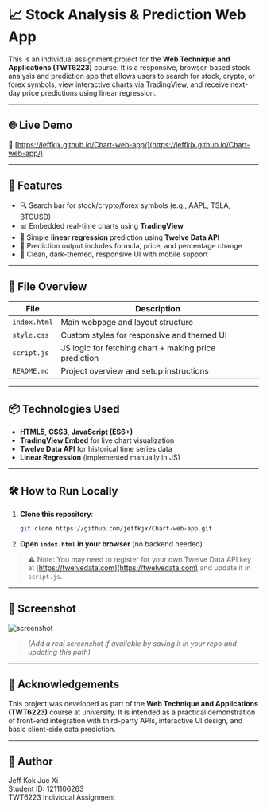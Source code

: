# 📈 Stock Analysis & Prediction Web App

This is an individual assignment project for the **Web Technique and Applications (TWT6223)** course. It is a responsive, browser-based stock analysis and prediction app that allows users to search for stock, crypto, or forex symbols, view interactive charts via TradingView, and receive next-day price predictions using linear regression.

---

## 🌐 Live Demo

🔗 [https://jeffkjx.github.io/Chart-web-app/](https://jeffkjx.github.io/Chart-web-app/)

---

## 🧠 Features

- 🔍 Search bar for stock/crypto/forex symbols (e.g., AAPL, TSLA, BTCUSD)
- 📊 Embedded real-time charts using **TradingView**
- 🤖 Simple **linear regression** prediction using **Twelve Data API**
- 🎯 Prediction output includes formula, price, and percentage change
- 🎨 Clean, dark-themed, responsive UI with mobile support

---

## 📁 File Overview

| File         | Description                                           |
| ------------ | ----------------------------------------------------- |
| `index.html` | Main webpage and layout structure                     |
| `style.css`  | Custom styles for responsive and themed UI            |
| `script.js`  | JS logic for fetching chart + making price prediction |
| `README.md`  | Project overview and setup instructions               |

---

## 📦 Technologies Used

- **HTML5**, **CSS3**, **JavaScript (ES6+)**
- **TradingView Embed** for live chart visualization
- **Twelve Data API** for historical time series data
- **Linear Regression** (implemented manually in JS)

---

## 🛠️ How to Run Locally

1. **Clone this repository**:

   ```bash
   git clone https://github.com/jeffkjx/Chart-web-app.git
   ```

2. **Open `index.html` in your browser** (no backend needed)

> ⚠️ Note: You may need to register for your own Twelve Data API key at [https://twelvedata.com](https://twelvedata.com) and update it in `script.js`.

---

## 📸 Screenshot

![screenshot](https://jeffkjx.github.io/Chart-web-app/screenshot.png)

> _(Add a real screenshot if available by saving it in your repo and updating this path)_

---

## 📄 Acknowledgements

This project was developed as part of the **Web Technique and Applications (TWT6223)** course at university. It is intended as a practical demonstration of front-end integration with third-party APIs, interactive UI design, and basic client-side data prediction.

---

## 👤 Author

Jeff Kok Jue Xi  
Student ID: 1211106263  
TWT6223 Individual Assignment
